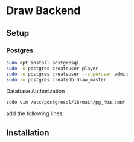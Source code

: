 # Draw Backend
## Setup
### Postgres
```bash
sudo apt install postgresql
sudo -u postgres createuser player
sudo -u postgres createuser --superuser admin
sudo -u postgres createdb draw_master
```
Database Authorization
```
sudo vim /etc/postgresql/16/main/pg_hba.conf
```
add the following lines:

## Installation
